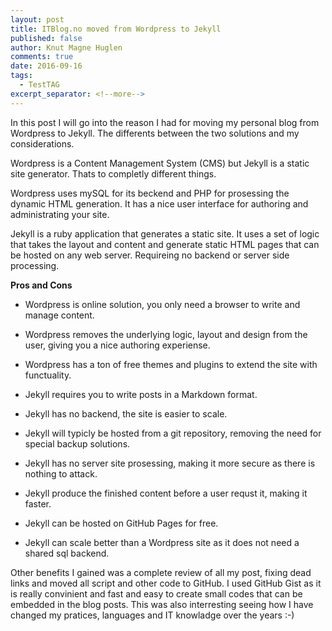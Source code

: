 ```yaml
---
layout: post
title: ITBlog.no moved from Wordpress to Jekyll
published: false
author: Knut Magne Huglen
comments: true
date: 2016-09-16
tags:
  - TestTAG
excerpt_separator: <!--more-->
---
```

In this post I will go into the reason I had for moving my personal blog from Wordpress to Jekyll. The differents between the two solutions and my considerations.

Wordpress is a Content Management System (CMS) but Jekyll is a static site generator. Thats to completly different things.<!--more-->

Wordpress uses mySQL for its beckend and PHP for prosessing the dynamic HTML generation. It has a nice user interface for authoring and administrating your site.

Jekyll is a ruby application that generates a static site. It uses a set of logic that takes the layout and content and generate static HTML pages that can be hosted on any web server. Requireing no backend or server side processing.

**Pros and Cons**

* Wordpress is online solution, you only need a browser to write and manage content.
* Wordpress removes the underlying logic, layout and design from the user, giving you a nice authoring experiense.
* Wordpress has a ton of free themes and plugins to extend the site with functuality.

* Jekyll requires you to write posts in a Markdown format.
* Jekyll has no backend, the site is easier to scale.
* Jekyll will typicly be hosted from a git repository, removing the need for special backup solutions.
* Jekyll has no server site prosessing, making it more secure as there is nothing to attack.
* Jekyll produce the finished content before a user requst it, making it faster.
* Jekyll can be hosted on GitHub Pages for free.
* Jekyll can scale better than a Wordpress site as it does not need a shared sql backend.

Other benefits I gained was a complete review of all my post, fixing dead links and moved all script and other code to GitHub. I used GitHub Gist as it is really convinient and fast and easy to create small codes that can be embedded in the blog posts. This was also interresting seeing how I have changed my pratices, languages and IT knowladge over the years :-)

